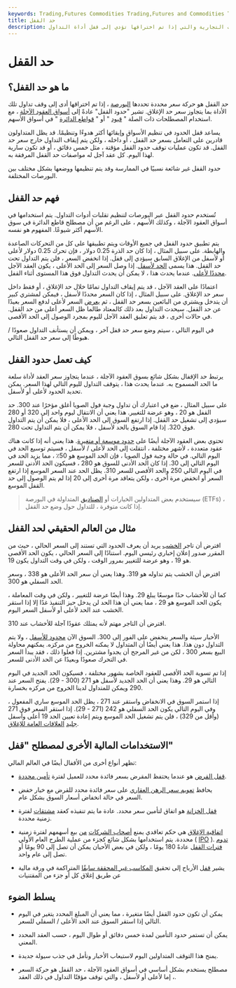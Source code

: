 ```yaml
---
keywords: Trading,Futures Commodities Trading,Futures and Commodities Trading
title: حد القفل
description: حد القفل هو حركة سعر محددة تحددها البورصات التجارية والتي إذا تم اختراقها تؤدي إلى قفل أداة التداول.
---
```


# حد القفل
## ما هو حد القفل؟

حد القفل هو حركة سعر محددة تحددها [البورصة](/exchange) ، إذا تم اختراقها أدى إلى وقف تداول تلك الأداة بما يتجاوز سعر حد الإغلاق. تشير "حدود القفل" عادةً إلى [أسواق العقود الآجلة](/futures) ، مع استخدام المصطلحات ذات الصلة " [قيود](/tradingcurb) " أو " [قواطع الدائرة](/circuitbreaker) " في أسواق الأسهم.

يساعد قفل الحدود في تنظيم الأسواق وإبقائها أكثر هدوءًا وتنظيمًا. قد يظل المتداولون قادرين على التعامل بسعر حد القفل ، أو داخله ، ولكن يتم إيقاف التداول خارج سعر حد القفل. قد تكون عمليات توقف حدود القفل مؤقتة ، مثل خمس دقائق ، أو قد تكون سارية لهذا اليوم. كل عقد آجل له مواصفات حد القفل المرفقة به.

حدود القفل غير شائعة نسبيًا في الممارسة وقد يتم تنظيمها ووضعها بشكل مختلف بين البورصات المختلفة.

## فهم حد القفل

تُستخدم حدود القفل عبر البورصات لتنظيم تقلبات أدوات التداول. يتم استخدامها في أسواق العقود الآجلة ، وكذلك الأسهم ، على الرغم من أن مصطلح قاطع الدائرة في سوق الأسهم أكثر شيوعًا. المفهوم هو نفسه.

يتم تطبيق حدود القفل في جميع الأوقات ويتم تطبيقها على كل من التحركات الصاعدة والهابطة. على سبيل المثال ، إذا كان حد الذرة 0.25 دولار ، فإن تحرك 0.25 دولار لأعلى أو لأسفل من الإغلاق السابق سيؤدي إلى قفل. إذا انخفض السعر ، فلن يتم التداول تحت حد القفل. هذا يسمى [الحد لأسفل](/limitdown). إذا وصل السعر إلى الحد الأعلى ، يكون العقد الآجل [محددًا لأعلى](/limitup). عندما يحدث هذا ، لا يمكن أن يحدث التداول فوق هذا المستوى أثناء القفل.

اعتمادًا على العقد الآجل ، قد يتم إيقاف التداول تمامًا خلال حد الإغلاق ، أو فقط داخل سعر حد الإغلاق. على سبيل المثال ، إذا كان السعر محددًا لأسفل ، فيمكن لمشتري كبير أن يتدخل ويشتري من البائعين بسعر حد القفل ، ثم [يعرض](/bid) السعر لأعلى لدفع السعر بعيدًا عن حد القفل. سيحدث التداول بعد ذلك كالمعتاد طالما ظل السعر أعلى من حد القفل. في حالات أخرى ، قد يتم تعليق العقد الآجل لليوم بمجرد الوصول إلى الحد الأقصى.

في اليوم التالي ، سيتم وضع سعر حد قفل آخر ، ويمكن أن يستأنف التداول صعودًا / هبوطًا إلى سعر حد القفل التالي.

## كيف تعمل حدود القفل

يرتبط حد الإقفال بشكل شائع بسوق العقود الآجلة ، عندما يتجاوز سعر العقد لأداة سلعة ما الحد المسموح به. عندما يحدث هذا ، يتوقف التداول لليوم التالي لهذا السعر. يمكن تحديد الحدود لأعلى أو لأسفل.

على سبيل المثال ، ضع في اعتبارك أن تداول وجبة فول الصويا أغلق مؤخرًا عند 300. حد القفل هو 20 ، وهو عرضة للتغيير. هذا يعني أن الانتقال ليوم واحد إلى 320 أو 280 سيؤدي إلى تشغيل حد القفل. إذا ارتفع السوق إلى الحد الأعلى ، فلا يمكن أن يتم التداول فوق 320. إذا قام السوق بالحد لأسفل ، فلا يمكن أن يتم التداول تحت 280.

تحتوي بعض العقود الآجلة أيضًا على [حدود موسعة أو متغيرة](/variablepricelimit). هذا يعني أنه إذا كانت هناك عقود متعددة ، لأشهر مختلفة ، انتقلت إلى الحد لأعلى / لأسفل ، فسيتم توسيع الحد في اليوم التالي. في حالة وجبة فول الصويا ، فإن الحد الموسع هو 50٪ ، مما يزيد الحد في اليوم التالي إلى 30. إذا كان الحد الأدنى للسوق هو 280 ، فسيكون الحد الأدنى للسعر في اليوم التالي 250 والحد الأقصى للسعر 310. يظل الحد عند السعر الموسع إذا ارتفع السعر أو انخفض مرة أخرى ، ولكن يتعاقد مرة أخرى إلى 20 إذا لم يتم الوصول إلى حد القفل الموسع.

> سيستخدم بعض المتداولين الخيارات أو [الصناديق](/etf) المتداولة في البورصة (ETFs) ، إذا كانت متوفرة ، للتداول حول وضع حد القفل.

>

## مثال من العالم الحقيقي لحد القفل

افترض أن تاجر [الخشب](/commoditiesexchange) يريد أن يعرف الحدود التي تستند إلى السعر الحالي ، حيث من المقرر صدور إعلان إخباري رئيسي اليوم. استنادًا إلى السعر الحالي ، يكون الحد الأقصى هو 19 ، وهو عرضة للتغيير بمرور الوقت ، ولكن في وقت التداول يكون 19.

افترض أن الخشب يتم تداوله هو 319. وهذا يعني أن سعر الحد الأعلى هو 338 ، وسعر الحد السفلي هو 300.

كما أن للأخشاب حدًا موسعًا يبلغ 29. وهذا أيضًا عرضة للتغيير ، ولكن في وقت المعاملة ، يكون الحد الموسع هو 29 ، مما يعني أن هذا الحد لن يدخل حيز التنفيذ غدًا إلا إذا استقر الخشب عند الحد لأعلى أو لأسفل السعر اليوم.

افترض أن التاجر مهتم لأنه يمتلك عقودًا آجلة للأخشاب عند 310.

الأخبار سيئة والسعر ينخفض على الفور إلى 300. السوق الآن [محدود للأسفل](/limitdown) ، ولا يتم التداول دون هذا. هذا يعني أيضًا أن المتداول لا يمكنه الخروج من مركزه. يمكنهم محاولة البيع بسعر 300 ، لكن من غير المرجح أن يجدوا مشترين. إذا فعلوا ذلك ، فقد يبدأ السعر في التحرك صعودًا وبعيدًا عن الحد الأدنى للسعر.

إذا تم تسوية الحد الأقصى للعقود الخاصة بشهور مختلفة ، فسيكون الحد الجديد في اليوم التالي هو 29. وهذا يعني أن الحد الجديد لأسفل هو 271 (300 - 29). يفتح السعر عند 290 ويمكن للمتداول لدينا الخروج من مركزه بخسارة.

إذا استمر السوق في الانخفاض واستقر عند 271 ، يظل الحد الموسع ساري المفعول ، وفي اليوم التالي يكون الحد السفلي هو 242 (271 - 29). إذا استقر السعر فوق 271 (وأقل من 329) ، فلن يتم تشغيل الحد الموسع ويتم إعادة تعيين الحد 19 أعلى وأسفل [جليد](/closingprice) [العلاقات العامة للإغلاق](/closingprice).

## الاستخدامات المالية الأخرى لمصطلح "قفل"

تظهر أنواع أخرى من الأقفال أيضًا في العالم المالي:

- [قفل القرض](/loan-lock) هو عندما يحتفظ المقرض بسعر فائدة محدد للعميل لفترة [تأمين محددة](/lock-period).

- يحافظ [تعويم سعر الرهن العقاري](/mortgage_rate_lock_float_down) على سعر فائدة محدد للقرض مع خيار خفض السعر في حالة انخفاض أسعار السوق بشكل عام.

- [قفل الخزانة](/treasurylock) هو اتفاق لتأمين سعر محدد. عادة ما يتم تنفيذه كعقد [مشتقات](/derivative) لفترة زمنية محددة.

- [اتفاقية الإغلاق](/lockup) هي حكم تعاقدي يمنع [أصحاب الشركات](/insider) [من](/insider) بيع أسهمهم لفترة زمنية محددة. يتم استخدامها بشكل شائع كجزء من عملية الطرح العام الأولي ( [IPO](/ipo) ). [تدوم فترات القفل](/lockup-period) عادةً 180 يومًا ، ولكن في بعض الأحيان يمكن أن تصل إلى 90 يومًا أو تصل إلى عام واحد.

- يشير [قفل](/lock_in_profits) الأرباح إلى تحقيق [المكاسب غير المحققة سابقًا](/unrealizedgain) المتراكمة في ورقة مالية عن طريق إغلاق كل أو جزء من المقتنيات

## يسلط الضوء

- يمكن أن تكون حدود القفل أيضًا متغيرة ، مما يعني أن المبلغ المحدد يتغير في اليوم التالي إذا استقر السوق عند الحد الأعلى / السفلي للسعر.

- يمكن أن تستمر حدود التأمين لمدة خمس دقائق أو طوال اليوم ، حسب العقد المحدد المعني.

- يمنح هذا التوقف المتداولين اليوم لاستيعاب الأخبار ونأمل في جذب سيولة جديدة.

- مصطلح يستخدم بشكل أساسي في أسواق العقود الآجلة ، حد القفل هو حركة السعر ، إما لأعلى أو لأسفل ، والتي توقف مؤقتًا التداول في ذلك العقد.

